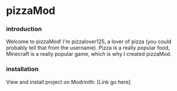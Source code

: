 # pizzaMod
### introduction
Welcome to pizzaMod! I'm pizzalover125,
a lover of pizza (you could probably tell that 
from the username). Pizza is a really popular food,
Minecraft is a really popular game,
which is why I created pizzaMod.

### installation
View and install project on Modrinith: [Link go here]